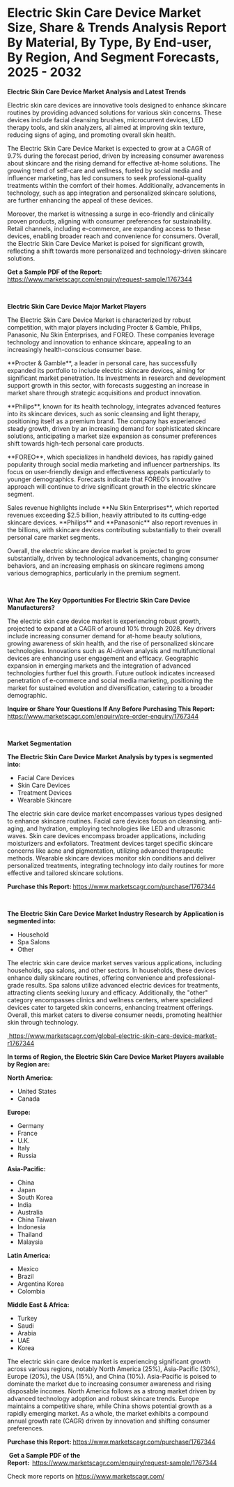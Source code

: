 <p><h1>Electric Skin Care Device Market Size, Share & Trends Analysis Report By Material, By Type, By End-user, By Region, And Segment Forecasts, 2025 - 2032</h1></p><p><strong>Electric Skin Care Device Market Analysis and Latest Trends</strong></p>
<p><p>Electric skin care devices are innovative tools designed to enhance skincare routines by providing advanced solutions for various skin concerns. These devices include facial cleansing brushes, microcurrent devices, LED therapy tools, and skin analyzers, all aimed at improving skin texture, reducing signs of aging, and promoting overall skin health.</p><p>The Electric Skin Care Device Market is expected to grow at a CAGR of 9.7% during the forecast period, driven by increasing consumer awareness about skincare and the rising demand for effective at-home solutions. The growing trend of self-care and wellness, fueled by social media and influencer marketing, has led consumers to seek professional-quality treatments within the comfort of their homes. Additionally, advancements in technology, such as app integration and personalized skincare solutions, are further enhancing the appeal of these devices.</p><p>Moreover, the market is witnessing a surge in eco-friendly and clinically proven products, aligning with consumer preferences for sustainability. Retail channels, including e-commerce, are expanding access to these devices, enabling broader reach and convenience for consumers. Overall, the Electric Skin Care Device Market is poised for significant growth, reflecting a shift towards more personalized and technology-driven skincare solutions.</p></p>
<p><strong>Get a Sample PDF of the Report:&nbsp;</strong> <a href="https://www.marketscagr.com/enquiry/request-sample/1767344?utm_campaign=2111&utm_medium=2&utm_source=Github&utm_content=ia&utm_term=09022025&utm_id=electric-skin-care-device">https://www.marketscagr.com/enquiry/request-sample/1767344</a></p>
<p>&nbsp;</p>
<p><strong>Electric Skin Care Device Major Market Players</strong></p>
<p><p>The Electric Skin Care Device Market is characterized by robust competition, with major players including Procter & Gamble, Philips, Panasonic, Nu Skin Enterprises, and FOREO. These companies leverage technology and innovation to enhance skincare, appealing to an increasingly health-conscious consumer base.</p><p>**Procter & Gamble**, a leader in personal care, has successfully expanded its portfolio to include electric skincare devices, aiming for significant market penetration. Its investments in research and development support growth in this sector, with forecasts suggesting an increase in market share through strategic acquisitions and product innovation.</p><p>**Philips**, known for its health technology, integrates advanced features into its skincare devices, such as sonic cleansing and light therapy, positioning itself as a premium brand. The company has experienced steady growth, driven by an increasing demand for sophisticated skincare solutions, anticipating a market size expansion as consumer preferences shift towards high-tech personal care products.</p><p>**FOREO**, which specializes in handheld devices, has rapidly gained popularity through social media marketing and influencer partnerships. Its focus on user-friendly design and effectiveness appeals particularly to younger demographics. Forecasts indicate that FOREO's innovative approach will continue to drive significant growth in the electric skincare segment.</p><p>Sales revenue highlights include **Nu Skin Enterprises**, which reported revenues exceeding $2.5 billion, heavily attributed to its cutting-edge skincare devices. **Philips** and **Panasonic** also report revenues in the billions, with skincare devices contributing substantially to their overall personal care market segments.</p><p>Overall, the electric skincare device market is projected to grow substantially, driven by technological advancements, changing consumer behaviors, and an increasing emphasis on skincare regimens among various demographics, particularly in the premium segment.</p></p>
<p>&nbsp;</p>
<p><strong>What Are The Key Opportunities For Electric Skin Care Device Manufacturers?</strong></p>
<p><p>The electric skin care device market is experiencing robust growth, projected to expand at a CAGR of around 10% through 2028. Key drivers include increasing consumer demand for at-home beauty solutions, growing awareness of skin health, and the rise of personalized skincare technologies. Innovations such as AI-driven analysis and multifunctional devices are enhancing user engagement and efficacy. Geographic expansion in emerging markets and the integration of advanced technologies further fuel this growth. Future outlook indicates increased penetration of e-commerce and social media marketing, positioning the market for sustained evolution and diversification, catering to a broader demographic.</p></p>
<p><strong>Inquire or Share Your Questions If Any Before Purchasing This Report:</strong> <a href="https://www.marketscagr.com/enquiry/pre-order-enquiry/1767344?utm_campaign=2111&utm_medium=2&utm_source=Github&utm_content=ia&utm_term=09022025&utm_id=electric-skin-care-device">https://www.marketscagr.com/enquiry/pre-order-enquiry/1767344</a></p>
<p>&nbsp;</p>
<p><strong>Market Segmentation</strong></p>
<p><strong>The Electric Skin Care Device Market Analysis by types is segmented into:</strong></p>
<p><ul><li>Facial Care Devices</li><li>Skin Care Devices</li><li>Treatment Devices</li><li>Wearable Skincare</li></ul></p>
<p><p>The electric skin care device market encompasses various types designed to enhance skincare routines. Facial care devices focus on cleansing, anti-aging, and hydration, employing technologies like LED and ultrasonic waves. Skin care devices encompass broader applications, including moisturizers and exfoliators. Treatment devices target specific skincare concerns like acne and pigmentation, utilizing advanced therapeutic methods. Wearable skincare devices monitor skin conditions and deliver personalized treatments, integrating technology into daily routines for more effective and tailored skincare solutions.</p></p>
<p><strong>Purchase this Report:&nbsp;</strong><a href="https://www.marketscagr.com/purchase/1767344?utm_campaign=2111&utm_medium=2&utm_source=Github&utm_content=ia&utm_term=09022025&utm_id=electric-skin-care-device">https://www.marketscagr.com/purchase/1767344</a></p>
<p>&nbsp;</p>
<p><strong>The Electric Skin Care Device Market Industry Research by Application is segmented into:</strong></p>
<p><ul><li>Household</li><li>Spa Salons</li><li>Other</li></ul></p>
<p><p>The electric skin care device market serves various applications, including households, spa salons, and other sectors. In households, these devices enhance daily skincare routines, offering convenience and professional-grade results. Spa salons utilize advanced electric devices for treatments, attracting clients seeking luxury and efficacy. Additionally, the "other" category encompasses clinics and wellness centers, where specialized devices cater to targeted skin concerns, enhancing treatment offerings. Overall, this market caters to diverse consumer needs, promoting healthier skin through technology.</p></p>
<p><a href="https://www.marketscagr.com/global-electric-skin-care-device-market-r1767344?utm_campaign=2111&utm_medium=2&utm_source=Github&utm_content=ia&utm_term=09022025&utm_id=electric-skin-care-device">&nbsp;https://www.marketscagr.com/global-electric-skin-care-device-market-r1767344</a></p>
<p><strong>In terms of Region, the Electric Skin Care Device Market Players available by Region are:</strong></p>
<p>
    <p> <strong> North America: </strong>
        <ul>
            <li>United States</li>
            <li>Canada</li>
        </ul>
        </p> 
    <p> <strong> Europe: </strong>
        <ul>
            <li>Germany</li>
            <li>France</li>
            <li>U.K.</li>
            <li>Italy</li>
            <li>Russia</li>
        </ul>
        </p> 
    <p> <strong> Asia-Pacific: </strong>
        <ul>
            <li>China</li>
            <li>Japan</li>
            <li>South Korea</li>
            <li>India</li>
            <li>Australia</li>
            <li>China Taiwan</li>
            <li>Indonesia</li>
            <li>Thailand</li>
            <li>Malaysia</li>
        </ul>
        </p> 
    <p> <strong> Latin America: </strong>
        <ul>
            <li>Mexico</li>
            <li>Brazil</li>
            <li>Argentina Korea</li>
            <li>Colombia</li>
        </ul>
        </p> 
    <p> <strong> Middle East & Africa: </strong>
        <ul>
            <li>Turkey</li>
            <li>Saudi</li>
            <li>Arabia</li>
            <li>UAE</li>
            <li>Korea</li>
        </ul>
    </p>
    </p>
<p><p>The electric skin care device market is experiencing significant growth across various regions, notably North America (25%), Asia-Pacific (30%), Europe (20%), the USA (15%), and China (10%). Asia-Pacific is poised to dominate the market due to increasing consumer awareness and rising disposable incomes. North America follows as a strong market driven by advanced technology adoption and robust skincare trends. Europe maintains a competitive share, while China shows potential growth as a rapidly emerging market. As a whole, the market exhibits a compound annual growth rate (CAGR) driven by innovation and shifting consumer preferences.</p></p>
<p><strong>Purchase this Report: </strong><a href="https://www.marketscagr.com/purchase/1767344?utm_campaign=2111&utm_medium=2&utm_source=Github&utm_content=ia&utm_term=09022025&utm_id=electric-skin-care-device">https://www.marketscagr.com/purchase/1767344</a></p>
<p>&nbsp;<strong>Get a Sample PDF of the Report:&nbsp;&nbsp;</strong><a href="https://www.marketscagr.com/enquiry/request-sample/1767344?utm_campaign=2111&utm_medium=2&utm_source=Github&utm_content=ia&utm_term=09022025&utm_id=electric-skin-care-device">https://www.marketscagr.com/enquiry/request-sample/1767344</a></p>
<p><strong></strong></p>
<p>Check more reports on <a href="https://www.marketscagr.com/?utm_campaign=2111&utm_medium=2&utm_source=Github&utm_content=ia&utm_term=09022025&utm_id=electric-skin-care-device">https://www.marketscagr.com/</a></p>